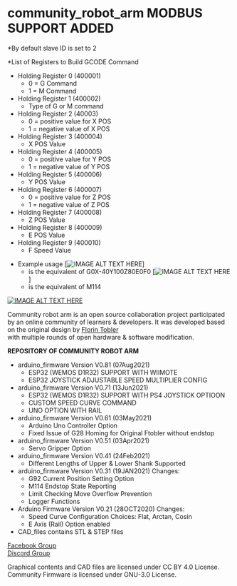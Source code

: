 # community_robot_arm MODBUS SUPPORT ADDED

*By default slave ID is set to 2

*List of Registers to Build GCODE Command
  - Holding Register 0 (400001)
    - 0 = G Command
    - 1 = M Command
  - Holding Register 1 (400002)
    - Type of G or M command
  - Holding Register 2 (40003)
    - 0 = positive value for X POS
    - 1 = negative value of X POS
  - Holding Register 3 (400004)
    - X POS Value
  - Holding Register 4 (400005)
    - 0 = positive value for Y POS
    - 1 = negative value of Y POS
  - Holding Register 5 (400006)
    - Y POS Value
  - Holding Register 6 (400007)
    - 0 = positive value for Z POS
    - 1 = negative value of Z POS
  - Holding Register 7 (400008)
    - Z POS Value
  - Holding Register 8 (400009)
    - E POS Value
  - Holding Register 9 (400010)
    - F Speed Value

* Example usage [![IMAGE ALT TEXT HERE](https://imgur.com/KoffLor.jpg)]
  - is the equivalent of G0X-40Y100Z80E0F0
  [![IMAGE ALT TEXT HERE](https://imgur.com/yi6Lf6R.jpg)]
  - is the equivalent of M114


[![IMAGE ALT TEXT HERE](https://img.youtube.com/vi/yh1NoQ2Z36A/0.jpg)](https://www.youtube.com/watch?v=yh1NoQ2Z36A)

Community robot arm is an open source collaboration project participated by an online community of learners & developers. It was developed based on the original design by [Florin Tobler](https://www.thingiverse.com/1718984)<br/> with multiple rounds of open hardware & software modification.

**REPOSITORY OF COMMUNITY ROBOT ARM**
* arduino_firmware Version V0.81 (07Aug2021)
  - ESP32 (WEMOS D1R32) SUPPORT WITH WIIMOTE
  - ESP32 JOYSTICK ADJUSTABLE SPEED MULTIPLIER CONFIG
* arduino_firmware Version V0.71 (13Jun2021)
  - ESP32 (WEMOS D1R32) SUPPORT WITH PS4 JOYSTICK OPTIOON
  - CUSTOM SPEED CURVE COMMAND
  - UNO OPTION WITH RAIL
* arduino_firmware Version V0.61 (03May2021)
  - Arduino Uno Controller Option
  - Fixed Issue of G28 Homing for Original Ftobler without endstop
* arduino_firmware Version V0.51 (03Apr2021)
  - Servo Gripper Option
* arduino_firmware Version V0.41 (24Feb2021)
  - Different Lengths of Upper & Lower Shank Supported
* arduino_firmware Version V0.31 (19JAN2021)
  Changes:
  - G92 Current Position Setting Option
  - M114 Endstop State Reporting
  - Limit Checking Move Overflow Prevention
  - Logger Functions
* Arduino Firmware Version V0.21 (28OCT2020)
  Changes:
  - Speed Curve Configuration Choices: Flat, Arctan, Cosin
  - E Axis (Rail) Option enabled
* CAD_files contains STL & STEP files

[Facebook Group](https://www.facebook.com/groups/robotarm)<br/>
[Discord Group](https://discord.gg/W5GUR7eSru)<br/>


Graphical contents and CAD files are licensed under CC BY 4.0 License. Community Firmware is licensed under GNU-3.0 License.

